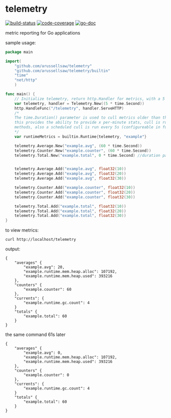 # telemetry

[![build-status](https://travis-ci.org/arussellsaw/telemetry.svg?branch=master)](https://travis-ci.org/arussellsaw/telemetry) [![code-coverage](http://gocover.io/_badge/github.com/arussellsaw/telemetry)](http://gocover.io/github.com/arussellsaw/telemetry)
[![go-doc](https://godoc.org/github.com/arussellsaw/telemetry?status.svg)](https://godoc.org/github.com/arussellsaw/telemetry)

metric reporting for Go applications

sample usage:

```go
package main

import(
    "github.com/arussellsaw/telemetry"
    "github.com/arussellsaw/telemetry/builtin"
    "time"
    "net/http"
    )

func main() {
    // Initialize telemetry, return http.Handler for metrics, with a 5 second point cull schedule
    var telemetry, handler = Telemetry.New((5 * time.Second))
    http.HandleFunc("/telemetry", handler.ServeHTTP)
    /*
    The time.Duration() parameter is used to cull metrics older than the duration
    this provides the ability to provide x per-minute stats, cull is run on append
    methods, also a scheduled cull is run every 5s (configureable in future)
    */
    var runtimeMetrics = builtin.Runtime{telemetry, "example"}

    telemetry.Average.New("example.avg", (60 * time.Second))
    telemetry.Counter.New("example.counter", (60 * time.Second))
    telemetry.Total.New("example.total", 0 * time.Second) //duration parameter is useless, but is needed to conform to interface


    telemetry.Average.Add("example.avg", float32(10))
    telemetry.Average.Add("example.avg", float32(20))
    telemetry.Average.Add("example.avg", float32(30))

    telemetry.Counter.Add("example.counter", float32(10))
    telemetry.Counter.Add("example.counter", float32(20))
    telemetry.Counter.Add("example.counter", float32(30))

    telemetry.Total.Add("example.total", float32(10))
    telemetry.Total.Add("example.total", float32(20))
    telemetry.Total.Add("example.total", float32(30))
}

```

to view metrics:

`curl http://localhost/telemetry`  


output:  


```
{
    "averages" {
        "example.avg": 20,
        "example.runtime.mem.heap.alloc": 107192,
        "example.runtime.mem.heap.used": 393216
    },
    "counters" {
        "example.counter": 60
    },
    "currents": {
        "example.runtime.gc.count": 4
    }
    "totals" {
        "example.total": 60
    }
}
```

the same command 61s later

```
{
    "averages" {
        "example.avg": 0,
        "example.runtime.mem.heap.alloc": 107192,
        "example.runtime.mem.heap.used": 393216
    },
    "counters" {
        "example.counter": 0
    },
    "currents": {
        "example.runtime.gc.count": 4
    }
    "totals" {
        "example.total": 60
    }
}
```
